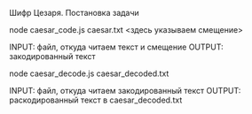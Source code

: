 Шифр Цезаря. Постановка задачи

node caesar_code.js caesar.txt <здесь указываем смещение>

INPUT: файл, откуда читаем текст и смещение
OUTPUT: закодированный текст

node caesar_decode.js caesar_decoded.txt

INPUT: файл, откуда читаем закодированный текст
OUTPUT: раскодированный текст в caesar_decoded.txt